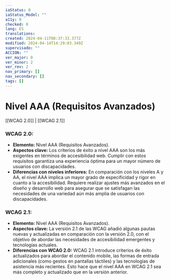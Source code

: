 ```yaml
---
iaStatus: 0
iaStatus_Model: ""
a11y: 0
checked: 0
lang: ES
translations: 
created: 2024-04-11T08:37:33.377Z
modified: 2024-04-14T14:29:03.349Z
supervisado: ""
ACCION: ""
ver_major: 0
ver_minor: 2
ver_rev: 2
nav_primary: []
nav_secondary: []
tags: []
---
```

# Nivel AAA (Requisitos Avanzados)

[[WCAG 2.0]] | [[WCAG 2.1]]

### WCAG 2.0:
- **Elemento:** Nivel AAA (Requisitos Avanzados).
- **Aspectos clave:** Los criterios de éxito a nivel AAA son los más exigentes en términos de accesibilidad web. Cumplir con estos requisitos garantiza una experiencia óptima para un mayor número de usuarios con discapacidades.
- **Diferencias con niveles inferiores:** En comparación con los niveles A y AA, el nivel AAA implica un mayor grado de especificidad y rigor en cuanto a la accesibilidad. Requiere realizar ajustes más avanzados en el diseño y desarrollo web para asegurar que se satisfagan las necesidades de una variedad aún más amplia de usuarios con discapacidades.

### WCAG 2.1:
- **Elemento:** Nivel AAA (Requisitos Avanzados).
- **Aspectos clave:** La versión 2.1 de las WCAG añadió algunas pautas nuevas y actualizadas en comparación con la versión 2.0, con el objetivo de abordar las necesidades de accesibilidad emergentes y tecnologías actuales.
- **Diferencias con WCAG 2.0:** WCAG 2.1 introduce criterios de éxito actualizados para abordar el contenido mobile, las formas de entrada adicionales (como gestos en pantallas táctiles) y las tecnologías de asistencia más recientes. Esto hace que el nivel AAA en WCAG 2.1 sea más completo y actualizado que en la versión anterior.

